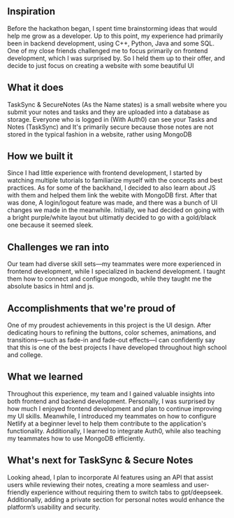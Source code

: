 ## Inspiration
Before the hackathon began, I spent time brainstorming ideas that would help me grow as a developer. Up to this point, my experience had primarily been in backend development, using C++, Python, Java and some SQL.  One of my close friends challenged me to focus primarily on frontend development, which I was surprised by. So I held them up to their offer, and decide to just focus on creating a website with some beautiful UI 
## What it does
TaskSync & SecureNotes (As the Name states) is a small website where you submit your notes and tasks and they are uploaded into a database as storage. Everyone who is logged in (With Auth0) can see your Tasks and Notes (TaskSync) and It's primarily secure because those notes are not stored in the typical fashion in a website, rather using MongoDB
## How we built it
Since I had little experience with frontend development, I started by watching multiple tutorials to familiarize myself with the concepts and best practices. As for some of the backhand, I decided to also learn about JS with them and helped them link the webite with MongoDB first. After that was done, A login/logout feature was made, and there was a bunch of UI changes we made in the meanwhile. Initially, we had decided on going with a bright purple/white layout but ultimatly decided to go with a gold/black one because it seemed sleek.  
## Challenges we ran into
Our team had diverse skill sets—my teammates were more experienced in frontend development, while I specialized in backend development. I taught them how to connect and configue mongodb, while they taught me the absolute basics in html and js. 

## Accomplishments that we're proud of
One of my proudest achievements in this project is the UI design. After dedicating hours to refining the buttons, color schemes, animations, and transitions—such as fade-in and fade-out effects—I can confidently say that this is one of the best projects I have developed throughout high school and college.
## What we learned
Throughout this experience, my team and I gained valuable insights into both frontend and backend development. Personally, I was surprised by how much I enjoyed frontend development and plan to continue improving my UI skills. Meanwhile, I introduced my teammates on how to configure Netlify at a beginner level to help them contribute to the application's functionality. Additionally, I learned to integrate Auth0, while also teaching my teammates how to use MongoDB efficiently.

## What's next for TaskSync & Secure Notes
Looking ahead, I plan to incorporate AI features using an API that assist users while reviewing their notes, creating a more seamless and user-friendly experience without requiring them to switch tabs to gpt/deepseek. Additionally, adding a private section for personal notes would enhance the platform’s usability and security.
